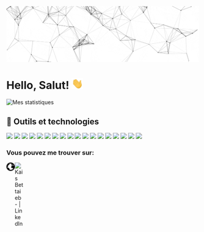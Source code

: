 [![Header](https://raw.githubusercontent.com/kaisbettaieb/kaisbettaieb/main/banner-min.gif "Header")](https://kaisbettaieb.me/)


# Hello, Salut! <img src="https://raw.githubusercontent.com/kaisbettaieb/kaisbettaieb/main/wave.gif" width="30px">




![Mes statistiques](https://github-readme-stats-iota-taupe.vercel.app/api?username=kaisbettaieb&show_icons=true&theme=tokyonight)


## 🔧 Outils et technologies
![](https://img.shields.io/badge/OS-Windows-informational?style=flat-square&logo=windows&logoColor=white&color=blue)
![](https://img.shields.io/badge/Editor-PyCharm-informational?style=flat-square&logo=PyCharm&logoColor=white&color=blue)
![](https://img.shields.io/badge/Editor-Visual%20Studio%20Code-informational?style=flat-square&logo=Visual%20Studio%20Code&logoColor=white&color=blue)
![](https://img.shields.io/badge/Code-Python-informational?style=flat-square&logo=python&logoColor=white&color=blue)
![](https://img.shields.io/badge/Code-JavaScript-informational?style=flat-square&logo=javascript&logoColor=white&color=blue)
![](https://img.shields.io/badge/Code-Php-informational?style=flat-square&logo=Php&logoColor=white&color=blue)
![](https://img.shields.io/badge/Code-Java-informational?style=flat-square&logo=Java&logoColor=white&color=blue)
![](https://img.shields.io/badge/Frameworks-Flask-informational?style=flat-square&logo=flask&logoColor=white&color=blue)
![](https://img.shields.io/badge/Framework-FastAPI-informational?style=flat-square&logo=fastapi&logoColor=white&color=blue)
![](https://img.shields.io/badge/Framework-Symfony-informational?style=flat-square&logo=symfony&logoColor=white&color=blue)
![](https://img.shields.io/badge/Framework-ExpressJS-informational?style=flat-square&logo=expressjs&logoColor=white&color=blue)
![](https://img.shields.io/badge/Framework-React-informational?style=flat-square&logo=react&logoColor=white&color=blue)
![](https://img.shields.io/badge/Tools-PostgreSQL-informational?style=flat-square&logo=postgresql&logoColor=white&color=blue)
![](https://img.shields.io/badge/Tools-MySQL-informational?style=flat-square&logo=MySql&logoColor=white&color=blue)
![](https://img.shields.io/badge/Tools-Docker-informational?style=flat-square&logo=docker&logoColor=white&color=blue)
![](https://img.shields.io/badge/Tools-Kubernetes-informational?style=flat-square&logo=kubernetes&logoColor=white&color=blue)
![](https://img.shields.io/badge/Tools-Jenkins-informational?style=flat-square&logo=Jenkins&logoColor=white&color=blue)
![](https://img.shields.io/badge/Tools-Git-informational?style=flat-square&logo=Github&logoColor=white&color=blue)

### Vous pouvez me trouver sur:
[<img align="left" alt="kaisbettaieb.me" width="22px" src="https://raw.githubusercontent.com/iconic/open-iconic/master/svg/globe.svg" />][website]

[<img align="left" alt="Kais Bettaieb- | LinkedIn" width="22px" src="https://cdn.jsdelivr.net/npm/simple-icons@v3/icons/linkedin.svg" />][linkedin]
  
[website]: https://kaisbettaieb.me/
[linkedin]: https://www.linkedin.com/in/kais-bettaieb/
